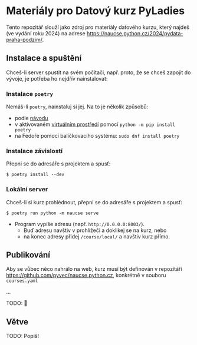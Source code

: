 # Materiály pro Datový kurz PyLadies

Tento repozitář slouží jako zdroj pro materiály datového kurzu, který najdeš
(ve vydání roku 2024) na adrese https://naucse.python.cz/2024/pydata-praha-podzim/.

## Instalace a spuštění

Chceš-li server spustit na svém počítači, např. proto, že se chceš zapojit do
vývoje, je potřeba ho nejdřív nainstalovat:

### Instalace `poetry`

Nemáš-li `poetry`, nainstaluj si jej. Na to je několik způsobů:

* podle [návodu](https://python-poetry.org/docs/)
* v aktivovaném [virtuálním prostředí](https://naucse.python.cz/lessons/beginners/install/)
  pomocí `python -m pip install poetry`
* na Fedoře pomocí balíčkovacího systému: `sudo dnf install poetry`

### Instalace závislostí

Přepni se do adresáře s projektem a spusť:

```console
$ poetry install --dev
```

### Lokální server

Chceš-li si kurz prohlédnout, přepni se do adresáře s projektem a spusť:

```console
$ poetry run python -m naucse serve
```

* Program vypíše adresu (např. `http://0.0.0.0:8003/`).
  * Buď adresu navštiv v prohlížeči a doklikej se na kurz, nebo
  * na konec adresy přidej `/course/local/` a navštiv kurz přímo.

## Publikování

Aby se vůbec něco nahrálo na web, kurz musí být definován v repozitáři
https://github.com/pyvec/naucse.python.cz, konkrétně v souboru `courses.yaml`

...

TODO: 🤯

## Větve

TODO: Popiš!
